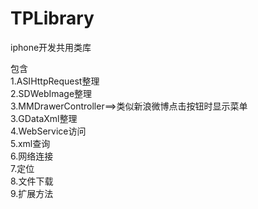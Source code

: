 TPLibrary
=========

iphone开发共用类库

包含<br/>
1.ASIHttpRequest整理<br/>
2.SDWebImage整理<br/>
3.MMDrawerController==>类似新浪微博点击按钮时显示菜单<br/>
3.GDataXml整理<br/>
4.WebService访问<br/>
5.xml查询<br/>
6.网络连接<br/>
7.定位<br/>
8.文件下载<br/>
9.扩展方法
